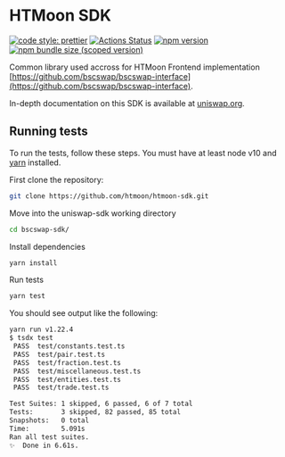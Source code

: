 # HTMoon SDK

[![code style: prettier](https://img.shields.io/badge/code_style-prettier-ff69b4.svg?style=flat-square)](https://github.com/prettier/prettier)
[![Actions Status](https://github.com/htmoon/htmoon-sdk/workflows/CI/badge.svg)](https://github.com/htmoon/htmoon-sdk)
[![npm version](https://img.shields.io/npm/v/@htmoon/sdk/latest.svg)](https://www.npmjs.com/package/@htmoon/sdk/v/latest)
[![npm bundle size (scoped version)](https://img.shields.io/bundlephobia/minzip/@htmoon/sdk/latest.svg)](https://bundlephobia.com/result?p=@htmoon/sdk@latest)

Common library used accross for HTMoon Frontend implementation [https://github.com/bscswap/bscswap-interface](https://github.com/bscswap/bscswap-interface).

In-depth documentation on this SDK is available at [uniswap.org](https://uniswap.org/docs/v2/SDK/getting-started/).

## Running tests

To run the tests, follow these steps. You must have at least node v10 and [yarn](https://yarnpkg.com/) installed.

First clone the repository:

```sh
git clone https://github.com/htmoon/htmoon-sdk.git
```

Move into the uniswap-sdk working directory

```sh
cd bscswap-sdk/
```

Install dependencies

```sh
yarn install
```

Run tests

```sh
yarn test
```

You should see output like the following:

```sh
yarn run v1.22.4
$ tsdx test
 PASS  test/constants.test.ts
 PASS  test/pair.test.ts
 PASS  test/fraction.test.ts
 PASS  test/miscellaneous.test.ts
 PASS  test/entities.test.ts
 PASS  test/trade.test.ts

Test Suites: 1 skipped, 6 passed, 6 of 7 total
Tests:       3 skipped, 82 passed, 85 total
Snapshots:   0 total
Time:        5.091s
Ran all test suites.
✨  Done in 6.61s.
```
